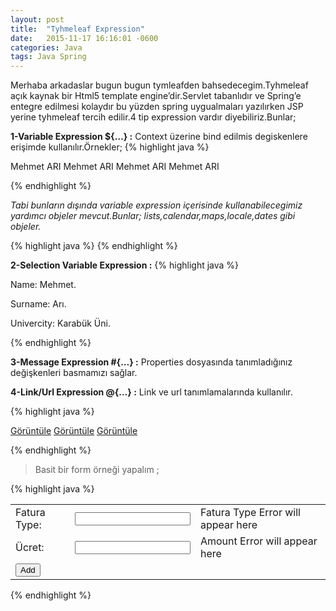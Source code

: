 ```yaml
---
layout: post
title:  "Tyhmeleaf Expression"
date:   2015-11-17 16:16:01 -0600
categories: Java
tags: Java Spring
---
```


Merhaba arkadaslar bugun bugun tymleafden bahsedecegim.Tyhmeleaf açık kaynak bir Html5 template engine’dir.Servlet tabanlıdır ve Spring’e entegre edilmesi kolaydır bu yüzden spring uygualmaları yazılırken JSP yerine tyhmeleaf tercih edilir.4 tip expression vardır diyebiliriz.Bunlar;

**1-Variable Expression ${…} :** Context üzerine bind edilmis degiskenlere erişimde kullanılır.Örnekler;
{% highlight java %}

<span th:text="${name}">Mehmet ARI</span>
<span th:text="${person.name}">Mehmet ARI</span>
<span th:text="${person[0].name}">Mehmet ARI</span>
<span th:text="${person.getName()}">Mehmet ARI</span>

{% endhighlight %}

_Tabi bunların dışında variable expression içerisinde kullanabilecegimiz yardımcı objeler mevcut.Bunlar; lists,calendar,maps,locale,dates gibi objeler._

{% highlight java %}
<span th:text="${#dates.day}"> </span>
{% endhighlight %}

**2-Selection Variable Expression :**
{% highlight java %}


<div th:object="${user}">
   <p>Name: <span th:text=" * {name}">Mehmet</span>.</p>
   <p>Surname: <span th:text="* {surname}">Arı</span>.</p>
   <p>Univercity: <span th:text="* {Univercity}">Karabük Üni</span>.</p>
</div>

{% endhighlight %}

**3-Message Expression #{…} :** Properties dosyasında tanımladığınız değişkenleri basmamızı sağlar.

**4-Link/Url Expression @{…} :** Link ve url tanımlamalarında kullanılır.

{% highlight java %}

<a href="fatura.html" th:href="@{/fatura}">Görüntüle</a>
<a href="fatura.html" th:href="@{/fatura/(faturaId=${f.id})}">Görüntüle</a>
<a href="fatura.html" th:href="@{/fatura/details(faturaId=${o.id}, type='Maximum')}">Görüntüle</a>

{% endhighlight %}

> Basit bir form örneği yapalım ;


{% highlight java %}

<form th:action="@{/faturalar}" th:object="${fatura}" th:method="post">
        <table>
            <tr>
                <td>Fatura Type:</td>
                <td><input type="text" th:field="*{type}" /></td>
                <td th:if="${#fields.hasErrors('type')}" th:errors="*{type}">Fatura Type Error will appear here</td>
            </tr>
            <tr>
                <td>Ücret:</td>
                <td><input type="text" th:field="*{amount}" /></td>
                <td th:if="${#fields.hasErrors('amount')}" th:errors="*{amount}">Amount Error will appear here</td>
            </tr>
            <tr>
                <td><button type="submit">Add</button></td>
            </tr>
        </table>
    </form>

{% endhighlight %}
